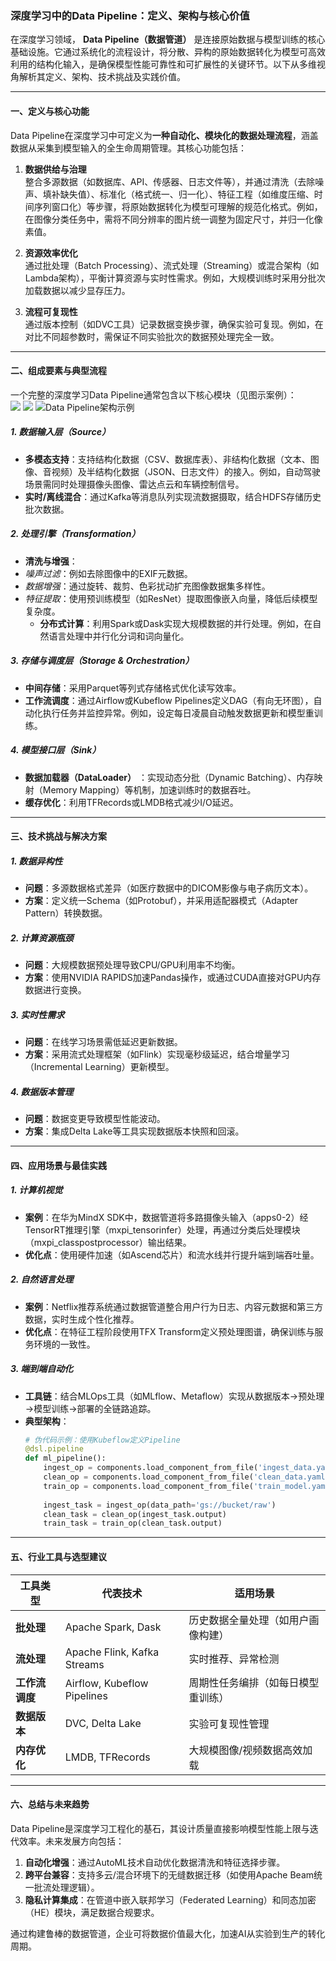 
### 深度学习中的Data Pipeline：定义、架构与核心价值

在深度学习领域， **Data Pipeline（数据管道）**  是连接原始数据与模型训练的核心基础设施。它通过系统化的流程设计，将分散、异构的原始数据转化为模型可高效利用的结构化输入，是确保模型性能可靠性和可扩展性的关键环节。以下从多维视角解析其定义、架构、技术挑战及实践价值。

---

#### 一、定义与核心功能
Data Pipeline在深度学习中可定义为**一种自动化、模块化的数据处理流程**，涵盖数据从采集到模型输入的全生命周期管理。其核心功能包括：
1. **数据供给与治理**  
   整合多源数据（如数据库、API、传感器、日志文件等），并通过清洗（去除噪声、填补缺失值）、标准化（格式统一、归一化）、特征工程（如维度压缩、时间序列窗口化）等步骤，将原始数据转化为模型可理解的规范化格式。例如，在图像分类任务中，需将不同分辨率的图片统一调整为固定尺寸，并归一化像素值。

2. **资源效率优化**  
   通过批处理（Batch Processing）、流式处理（Streaming）或混合架构（如Lambda架构），平衡计算资源与实时性需求。例如，大规模训练时采用分批次加载数据以减少显存压力。

3. **流程可复现性**  
   通过版本控制（如DVC工具）记录数据变换步骤，确保实验可复现。例如，在对比不同超参数时，需保证不同实验批次的数据预处理完全一致。

---

#### 二、组成要素与典型流程
一个完整的深度学习Data Pipeline通常包含以下核心模块（见图示案例）：  
![](https://metaso-static.oss-cn-beijing.aliyuncs.com/metaso/pdf2texts_reading_mode/figures/b3d8b3ae-65b4-4890-a8f9-538cacd04544/73_0.jpg)
![](https://metaso-static.oss-cn-beijing.aliyuncs.com/metaso/pdf2texts_reading_mode/figures/537eb900-e703-4cf7-8656-e1abc4a82aec/125_0.jpg)
![Data Pipeline架构示例](https://via.placeholder.com/600x400?text=Data+Pipeline+Components)

##### 1. **数据输入层（Source）**  
   - **多模态支持**：支持结构化数据（CSV、数据库表）、非结构化数据（文本、图像、音视频）及半结构化数据（JSON、日志文件）的接入。例如，自动驾驶场景需同时处理摄像头图像、雷达点云和车辆控制信号。
   - **实时/离线混合**：通过Kafka等消息队列实现流数据摄取，结合HDFS存储历史批次数据。

##### 2. **处理引擎（Transformation）**  
   - **清洗与增强**：  
- *噪声过滤*：例如去除图像中的EXIF元数据。  
- *数据增强*：通过旋转、裁剪、色彩扰动扩充图像数据集多样性。  
- *特征提取*：使用预训练模型（如ResNet）提取图像嵌入向量，降低后续模型复杂度。  
   - **分布式计算**：利用Spark或Dask实现大规模数据的并行处理。例如，在自然语言处理中并行化分词和词向量化。

##### 3. **存储与调度层（Storage & Orchestration）**  
   - **中间存储**：采用Parquet等列式存储格式优化读写效率。  
   - **工作流调度**：通过Airflow或Kubeflow Pipelines定义DAG（有向无环图），自动化执行任务并监控异常。例如，设定每日凌晨自动触发数据更新和模型重训练。

##### 4. **模型接口层（Sink）**  
   - **数据加载器（DataLoader）** ：实现动态分批（Dynamic Batching）、内存映射（Memory Mapping）等机制，加速训练时的数据吞吐。  
   - **缓存优化**：利用TFRecords或LMDB格式减少I/O延迟。

---

#### 三、技术挑战与解决方案
##### 1. **数据异构性**  
   - **问题**：多源数据格式差异（如医疗数据中的DICOM影像与电子病历文本）。  
   - **方案**：定义统一Schema（如Protobuf），并采用适配器模式（Adapter Pattern）转换数据。

##### 2. **计算资源瓶颈**  
   - **问题**：大规模数据预处理导致CPU/GPU利用率不均衡。  
   - **方案**：使用NVIDIA RAPIDS加速Pandas操作，或通过CUDA直接对GPU内存数据进行变换。

##### 3. **实时性需求**  
   - **问题**：在线学习场景需低延迟更新数据。  
   - **方案**：采用流式处理框架（如Flink）实现毫秒级延迟，结合增量学习（Incremental Learning）更新模型。

##### 4. **数据版本管理**  
   - **问题**：数据变更导致模型性能波动。  
   - **方案**：集成Delta Lake等工具实现数据版本快照和回滚。

---

#### 四、应用场景与最佳实践
##### 1. **计算机视觉**  
   - **案例**：在华为MindX SDK中，数据管道将多路摄像头输入（apps0-2）经TensorRT推理引擎（mxpi_tensorinfer）处理，再通过分类后处理模块（mxpi_classpostprocessor）输出结果。  
   - **优化点**：使用硬件加速（如Ascend芯片）和流水线并行提升端到端吞吐量。

##### 2. **自然语言处理**  
   - **案例**：Netflix推荐系统通过数据管道整合用户行为日志、内容元数据和第三方数据，实时生成个性化推荐。  
   - **优化点**：在特征工程阶段使用TFX Transform定义预处理图谱，确保训练与服务环境的一致性。

##### 3. **端到端自动化**  
   - **工具链**：结合MLOps工具（如MLflow、Metaflow）实现从数据版本→预处理→模型训练→部署的全链路追踪。  
   - **典型架构**：  
     ```python
     # 伪代码示例：使用Kubeflow定义Pipeline
     @dsl.pipeline
     def ml_pipeline():
         ingest_op = components.load_component_from_file('ingest_data.yaml')
         clean_op = components.load_component_from_file('clean_data.yaml')
         train_op = components.load_component_from_file('train_model.yaml')
         
         ingest_task = ingest_op(data_path='gs://bucket/raw')
         clean_task = clean_op(ingest_task.output)
         train_task = train_op(clean_task.output)
     ```


---

#### 五、行业工具与选型建议

| 工具类型       | 代表技术                      | 适用场景                          |
|----------------|-----------------------------|---------------------------------|
| **批处理**     | Apache Spark, Dask          | 历史数据全量处理（如用户画像构建）     |
| **流处理**     | Apache Flink, Kafka Streams| 实时推荐、异常检测          |
| **工作流调度** | Airflow, Kubeflow Pipelines | 周期性任务编排（如每日模型重训练） |
| **数据版本**   | DVC, Delta Lake             | 实验可复现性管理           |
| **内存优化**   | LMDB, TFRecords             | 大规模图像/视频数据高效加载        |

---

#### 六、总结与未来趋势
Data Pipeline是深度学习工程化的基石，其设计质量直接影响模型性能上限与迭代效率。未来发展方向包括：
1. **自动化增强**：通过AutoML技术自动优化数据清洗和特征选择步骤。  
2. **跨平台兼容**：支持多云/混合环境下的无缝数据迁移（如使用Apache Beam统一批流处理逻辑）。  
3. **隐私计算集成**：在管道中嵌入联邦学习（Federated Learning）和同态加密（HE）模块，满足数据合规要求。

通过构建鲁棒的数据管道，企业可将数据价值最大化，加速AI从实验到生产的转化周期。